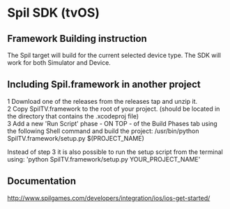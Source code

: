 Spil SDK (tvOS)
===================

## Framework Building instruction<br>

The Spil target will build for the current selected device type. The SDK will work for both Simulator and Device. 

## Including Spil.framework in another project<br>
1 Download one of the releases from the releases tap and unzip it.<br>
2 Copy SpilTV.framework to the root of your project. (should be located in the directory that contains the .xcodeproj file)<br>
3 Add a new 'Run Script' phase - ON TOP - of the Build Phases tab using the following Shell command and build the project: /usr/bin/python SpilTV.framework/setup.py $(PROJECT_NAME) 

Instead of step 3 it is also possible to run the setup script from the terminal using: 'python SpilTV.framework/setup.py YOUR_PROJECT_NAME'

## Documentation

http://www.spilgames.com/developers/integration/ios/ios-get-started/
